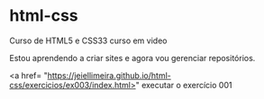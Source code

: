 # html-css
 Curso de HTML5 e CSS33 curso em video

 Estou aprendendo a criar sites e agora vou gerenciar repositórios.

 <a href= "https://jeiellimeira.github.io/html-css/exercicios/ex003/index.html>" executar o exercício 001 </a>
